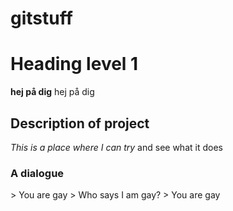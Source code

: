 # gitstuff
<h1> Heading level 1 </h1>
<strong>hej på dig</strong>  
hej på dig
<h2> Description of project </h2>
<em>This is a place where I can try </em> and see what it does
<h3> A dialogue </h3>
> You are gay 
> Who says I am gay?
> You are gay
